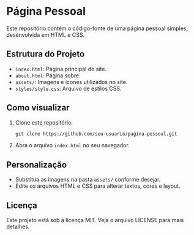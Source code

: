 # Página Pessoal

Este repositório contém o código-fonte de uma página pessoal simples, desenvolvida em HTML e CSS.

## Estrutura do Projeto

- `index.html`: Página principal do site.
- `about.html`: Página sobre.
- `assets/`: Imagens e ícones utilizados no site.
- `styles/style.css`: Arquivo de estilos CSS.

## Como visualizar

1. Clone este repositório:
   ```sh
   git clone https://github.com/seu-usuario/pagina-pessoal.git
   ```
2. Abra o arquivo `index.html` no seu navegador.

## Personalização

- Substitua as imagens na pasta `assets/` conforme desejar.
- Edite os arquivos HTML e CSS para alterar textos, cores e layout.

## Licença

Este projeto está sob a licença MIT. Veja o arquivo LICENSE para mais detalhes.
